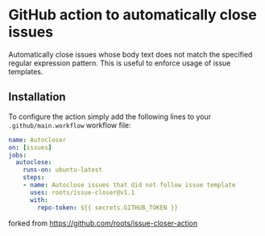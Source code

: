# GitHub action to automatically close issues

Automatically close issues whose body text does not match the specified regular expression pattern.
This is useful to enforce usage of issue templates.

## Installation

To configure the action simply add the following lines to your `.github/main.workflow` workflow file:

```yml
name: Autocloser
on: [issues]
jobs:
  autoclose:
    runs-on: ubuntu-latest
    steps:
    - name: Autoclose issues that did not follow issue template
      uses: roots/issue-closer@v1.1
      with:
        repo-token: ${{ secrets.GITHUB_TOKEN }}
```

forked from https://github.com/roots/issue-closer-action
